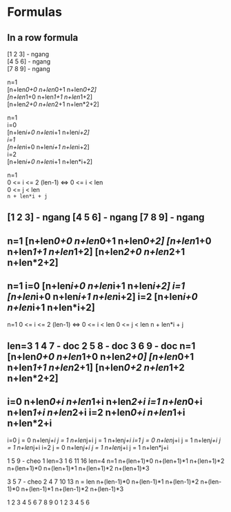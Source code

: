 # Formulas
## In a row formula
[1 2 3] - ngang \
[4 5 6] - ngang \
[7 8 9] - ngang  

n=1 \
[n+len*0+0 n+len*0+1 n+len*0+2] \
[n+len*1+0 n+len*1+1 n+len*1+2] \
[n+len*2+0 n+len*2+1 n+len*2+2]

n=1 \
i=0 \
[n+len*i+0 n+len*i+1 n+len*i+2] \
i=1 \
[n+len*i+0 n+len*i+1 n+len*i+2] \
i=2 \
[n+len*i+0 n+len*i+1 n+len*i+2] 

n=1 \
0 <= i <= 2 (len-1) <=> 0 <= i < len \
0 <= j < len \
```n + len*i + j```

[1 2 3] - ngang
[4 5 6] - ngang
[7 8 9] - ngang
---------------
n=1
[n+len*0+0 n+len*0+1 n+len*0+2]
[n+len*1+0 n+len*1+1 n+len*1+2]
[n+len*2+0 n+len*2+1 n+len*2+2]
---------------
n=1
i=0
[n+len*i+0 n+len*i+1 n+len*i+2]
i=1
[n+len*i+0 n+len*i+1 n+len*i+2]
i=2
[n+len*i+0 n+len*i+1 n+len*i+2]
---------------
n=1
0 <= i <= 2 (len-1) <=> 0 <= i < len
0 <= j < len
n + len*i + j



len=3
1 4 7 - doc
2 5 8 - doc
3 6 9 - doc
n=1
[n+len*0+0 n+len*1+0 n+len*2+0]
[n+len*0+1 n+len*1+1 n+len*2+1]
[n+len*0+2 n+len*1+2 n+len*2+2]
---------------
i=0
 	n+len*0+i 
	n+len*1+i 
	n+len*2+i
i=1
 	n+len*0+i 
	n+len*1+i 
	n+len*2+i
i=2
 	n+len*0+i 
	n+len*1+i 
	n+len*2+i
---------------
i=0
	j = 0
	n+len*j+i 
	j = 1
	n+len*j+i 
 	j = 1
	n+len*j+i
i=1
	j = 0
	n+len*j+i 
	j = 1
	n+len*j+i 
 	j = 1
	n+len*j+i
i=2
	j = 0
	n+len*j+i 
	j = 1
	n+len*j+i 
 	j = 1
	n+len*j+i







1 5 9 - cheo 1 len=3
1 6 11 16 		len=4
n=1
n+(len+1)*0 n+(len+1)*1 n+(len+1)*2
n+(len+1)*0 n+(len+1)*1 n+(len+1)*2 n+(len+1)*3 


3 5 7 - cheo 2
4 7 10 13
n = len
n+(len-1)*0 n+(len-1)*1 n+(len-1)*2
n+(len-1)*0 n+(len-1)*1 n+(len-1)*2 n+(len-1)*3


1 2 3 4
5 6 7 8
9 0 1 2
3 4 5 6
 

 
